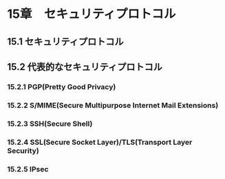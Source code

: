 # 15章　セキュリティプロトコル
## 15.1 セキュリティプロトコル

## 15.2 代表的なセキュリティプロトコル
### 15.2.1 PGP(Pretty Good Privacy)
### 15.2.2 S/MIME(Secure Multipurpose Internet Mail Extensions)
### 15.2.3 SSH(Secure Shell)
### 15.2.4 SSL(Secure Socket Layer)/TLS(Transport Layer Security)
### 15.2.5 IPsec
